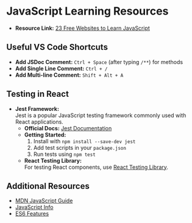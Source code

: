 # JavaScript Learning Resources

- **Resource Link:** [23 Free Websites to Learn JavaScript](https://www.freecodecamp.org/news/23-free-websites-to-learn-javascript/)

## Useful VS Code Shortcuts

- **Add JSDoc Comment:** `Ctrl + Space` (after typing `/**`) for methods 
- **Add Single Line Comment:** `Ctrl + /`
- **Add Multi-line Comment:** `Shift + Alt + A`

## Testing in React

- **Jest Framework:**  
  Jest is a popular JavaScript testing framework commonly used with React applications.  
  - **Official Docs:** [Jest Documentation](https://jestjs.io/)
  - **Getting Started:**  
    1. Install with `npm install --save-dev jest`
    2. Add test scripts in your `package.json`
    3. Run tests using `npm test`
  - **React Testing Library:**  
    For testing React components, use [React Testing Library](https://testing-library.com/docs/react-testing-library/intro/).

## Additional Resources

- [MDN JavaScript Guide](https://developer.mozilla.org/en-US/docs/Web/JavaScript/Guide)
- [JavaScript Info](https://javascript.info/)
- [ES6 Features](https://www.freecodecamp.org/news/es6-guide/)